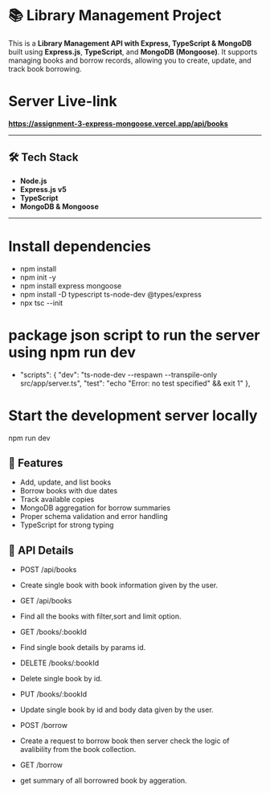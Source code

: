 # 📚 Library Management Project

This is a **Library Management API with Express, TypeScript & MongoDB** built using **Express.js**, **TypeScript**, and **MongoDB (Mongoose)**. It supports managing books and borrow records, allowing you to create, update, and track book borrowing.

# Server Live-link
**https://assignment-3-express-mongoose.vercel.app/api/books**

---

## 🛠️ Tech Stack

- **Node.js**
- **Express.js v5**
- **TypeScript**
- **MongoDB & Mongoose**

---

# Install dependencies
- npm install
- npm init -y
- npm install express mongoose
- npm install -D typescript ts-node-dev @types/express
- npx tsc --init


# package json script to run the server using npm run dev
- "scripts": {
    "dev": "ts-node-dev --respawn --transpile-only src/app/server.ts",
    "test": "echo \"Error: no test specified\" && exit 1"
  },

# Start the development server locally
npm run dev


## 🚀 Features

- Add, update, and list books
- Borrow books with due dates
- Track available copies
- MongoDB aggregation for borrow summaries
- Proper schema validation and error handling
- TypeScript for strong typing


## 🚀 API Details

- POST /api/books
* Create single book with book information given by the user.

- GET /api/books 
* Find all the books with filter,sort and limit option. 

- GET /books/:bookId
* Find single book details by params id.

- DELETE /books/:bookId
* Delete single book by id.

- PUT /books/:bookId 
* Update single book by id and body data given by the user.

- POST /borrow 
* Create a request to borrow book then server check the logic of avalibility from the book collection.

- GET /borrow 
* get summary of all borrowred book by aggeration.